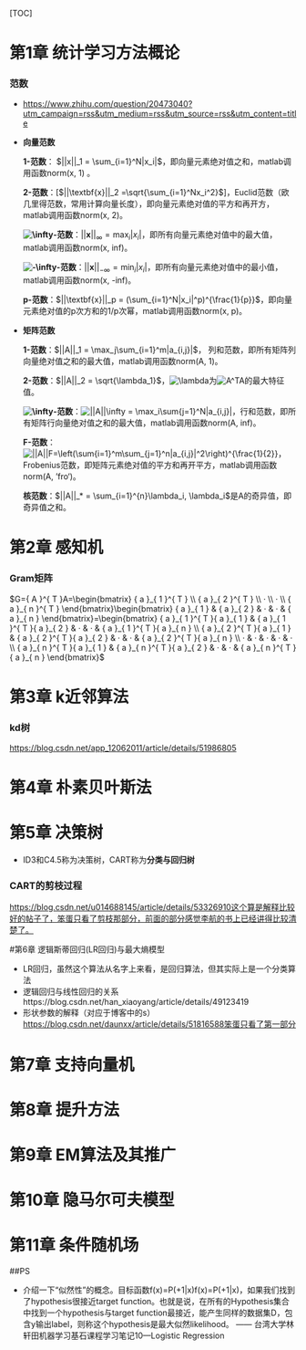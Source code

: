 [TOC]

# 第1章 统计学习方法概论

### 范数

- https://www.zhihu.com/question/20473040?utm_campaign=rss&utm_medium=rss&utm_source=rss&utm_content=title


- **向量范数**

  **1-范数**： $||x||_1 = \sum_{i=1}^N|x_i|$，即向量元素绝对值之和，matlab调用函数norm(x, 1) 。

  **2-范数**：[$||\textbf{x}||_2 =\sqrt{\sum_{i=1}^Nx_i^2}$]，Euclid范数（欧几里得范数，常用计算向量长度），即向量元素绝对值的平方和再开方，matlab调用函数norm(x, 2)。

  **![\infty](https://www.zhihu.com/equation?tex=%5Cinfty)-范数**：$||\textbf{x}||_\infty = \max_{i}|x_i|$，即所有向量元素绝对值中的最大值，matlab调用函数norm(x, inf)。

  **![-\infty](https://www.zhihu.com/equation?tex=-%5Cinfty)-范数**：$||\textbf{x}||_{-\infty}=\min_i|x_i|$，即所有向量元素绝对值中的最小值，matlab调用函数norm(x, -inf)。

  **p-范数**：$||\textbf{x}||_p = (\sum_{i=1}^N|x_i|^p)^{\frac{1}{p}}$，即向量元素绝对值的p次方和的1/p次幂，matlab调用函数norm(x, p)。

- **矩阵范数**

  **1-范数**：$||A||_1 = \max_j\sum_{i=1}^m|a_{i,j}|$， 列和范数，即所有矩阵列向量绝对值之和的最大值，matlab调用函数norm(A, 1)。

  **2-范数**：$||A||_2 = \sqrt{\lambda_1}$，![\lambda<br/>](https://www.zhihu.com/equation?tex=%5Clambda%3Cbr%2F%3E)为![A^TA](https://www.zhihu.com/equation?tex=A%5ETA)的最大特征值。

  **![\infty](https://www.zhihu.com/equation?tex=%5Cinfty)-范数**：![||A||_\infty = \max_i\sum_{j=1}^N|a_{i,j}|](https://www.zhihu.com/equation?tex=%7C%7CA%7C%7C_%5Cinfty+%3D+%5Cmax_i%5Csum_%7Bj%3D1%7D%5EN%7Ca_%7Bi%2Cj%7D%7C)，行和范数，即所有矩阵行向量绝对值之和的最大值，matlab调用函数norm(A, inf)。

  **F-范数**：![||A||_F=\left(\sum_{i=1}^m\sum_{j=1}^n|a_{i,j}|^2\right)^{\frac{1}{2}}](https://www.zhihu.com/equation?tex=%7C%7CA%7C%7C_F%3D%5Cleft%28%5Csum_%7Bi%3D1%7D%5Em%5Csum_%7Bj%3D1%7D%5En%7Ca_%7Bi%2Cj%7D%7C%5E2%5Cright%29%5E%7B%5Cfrac%7B1%7D%7B2%7D%7D)，Frobenius范数，即矩阵元素绝对值的平方和再开平方，matlab调用函数norm(A, ’fro‘)。

  **核范数**：$||A||_* = \sum_{i=1}^{n}\lambda_i, \lambda_i$是A的奇异值，即奇异值之和。





# 第2章 感知机

### Gram矩阵

$G={ A }^{ T }A=\begin{bmatrix} { a }_{ 1 }^{ T } \\ { a }_{ 2 }^{ T } \\ · \\ · \\ { a }_{ n }^{ T } \end{bmatrix}\begin{bmatrix} { a }_{ 1 } & { a }_{ 2 } & · & · & { a }_{ n } \end{bmatrix}=\begin{bmatrix} { a }_{ 1 }^{ T }{ a }_{ 1 } & { a }_{ 1 }^{ T }{ a }_{ 2 } & · & · & { a }_{ 1 }^{ T }{ a }_{ n } \\ { a }_{ 2 }^{ T }{ a }_{ 1 } & { a }_{ 2 }^{ T }{ a }_{ 2 } & · & · & { a }_{ 2 }^{ T }{ a }_{ n } \\ · & · & · & · & · \\ { a }_{ n }^{ T }{ a }_{ 1 } & { a }_{ n }^{ T }{ a }_{ 2 } & · & · & { a }_{ n }^{ T }{ a }_{ n } \end{bmatrix}$







# 第3章 k近邻算法

### kd树

https://blog.csdn.net/app_12062011/article/details/51986805



# 第4章 朴素贝叶斯法





# 第5章 决策树

- ID3和C4.5称为决策树，CART称为**分类与回归树**

### CART的剪枝过程

https://blog.csdn.net/u014688145/article/details/53326910这个算是解释比较好的帖子了，笨蛋只看了剪枝那部分，前面的部分感觉李航的书上已经讲得比较清楚了。



#第6章 逻辑斯蒂回归(LR回归)与最大熵模型

- LR回归，虽然这个算法从名字上来看，是回归算法，但其实际上是一个分类算法
- 逻辑回归与线性回归的关系https://blog.csdn.net/han_xiaoyang/article/details/49123419
- 形状参数的解释（对应于博客中的s）https://blog.csdn.net/daunxx/article/details/51816588笨蛋只看了第一部分



# 第7章 支持向量机







# 第8章 提升方法







# 第9章 EM算法及其推广







# 第10章 隐马尔可夫模型







# 第11章 条件随机场













##PS

- 介绍一下“似然性”的概念。目标函数f(x)=P(+1|x)f(x)=P(+1|x)，如果我们找到了hypothesis很接近target function。也就是说，在所有的Hypothesis集合中找到一个hypothesis与target function最接近，能产生同样的数据集D，包含y输出label，则称这个hypothesis是最大似然likelihood。 —— 台湾大学林轩田机器学习基石课程学习笔记10—Logistic Regression